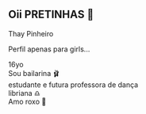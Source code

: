 ## Oii PRETINHAS 🤎
Thay Pinheiro   

Perfil apenas para girls...   

16yo  
Sou bailarina 🩰  
estudante e futura professora de dança  
libriana ♎  
Amo roxo 💜  
